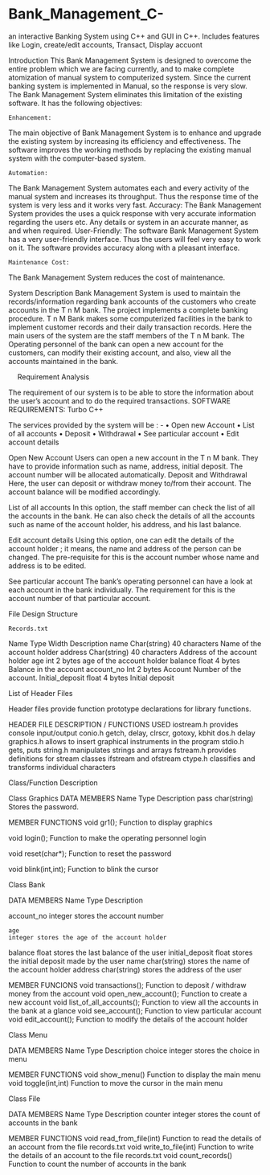 # Bank_Management_C-
an interactive Banking System using C++ and GUI in C++. Includes features like Login, create/edit accounts, Transact, Display accuont

Introduction
This Bank Management System is designed to overcome the entire problem which we are facing currently, and to make complete atomization of manual system to computerized system. Since the current banking system is implemented in Manual, so the response is very slow. The Bank Management System eliminates this limitation of the existing software.  It has the following objectives:

 	Enhancement:
The main objective of Bank Management System is to enhance and upgrade the existing system by increasing its efficiency and effectiveness. The software improves the working methods by replacing the existing manual system with the computer-based system.

 	Automation:
The Bank Management System automates each and every activity of the manual system and increases its throughput. Thus the response time of the system is very less and it works very fast.
 	Accuracy:
The Bank Management System provides the uses a quick response with very accurate information regarding the users etc. Any details or system in an accurate manner, as and when required.
 	User-Friendly:
The software Bank Management System has a very user-friendly interface. Thus the users will feel very easy to work on it. The software provides accuracy along with a pleasant interface.
 
 	Maintenance Cost:

The Bank Management System reduces the cost of maintenance.

System Description
Bank Management System is used to maintain the records/information regarding bank accounts of the customers who create accounts in the T n M bank.
The project implements a complete banking procedure. T n M Bank makes some computerized facilities in the bank to implement customer records and their daily transaction records.
Here the main users of the system are the staff members of the T n M bank.  The Operating personnel of the bank can open a new account for the customers, can modify their existing account, and also, view all the accounts maintained in the bank. 

 
Requirement Analysis

The requirement of our system is to be able to store the information about the user’s account and to do the required transactions.
SOFTWARE REQUIREMENTS:
 	Turbo C++

The services provided by the system will be : -
•	Open new Account
•	List of all accounts
•	Deposit
•	Withdrawal
•	See particular account
•	Edit account details

Open New Account
Users can open a new account in the T n M bank. They have to      provide information such as name, address, initial deposit. The account number will be allocated automatically.
    Deposit and Withdrawal
Here, the user can deposit or withdraw money to/from their account. The account balance will be modified accordingly. 

List of all accounts
In this option, the staff member can check the list of all the accounts in the bank. He can also check the details of all the accounts such as name of the account holder, his address, and his last balance.

Edit account details
Using this option, one can edit the details of the account holder ; it means, the name and address of the person can be changed. The pre-requisite for this is the account number whose name and address is to be edited.

See particular account
The bank’s operating personnel can have a look at each account in the bank individually. The requirement for this is the account number of that particular account.

File Design Structure

 	Records.txt

Name	Type	Width	Description
name	Char(string)	40 characters	Name of the account holder
address	Char(string)	40 characters	Address of the account holder
age	int	2 bytes	age of the account holder
balance	float	4 bytes	Balance in the account 
account_no	Int	2 bytes	Account Number of the account.
Initial_deposit	float	4 bytes	Initial deposit



List of Header Files

Header files provide function prototype declarations for library functions. 

HEADER FILE	DESCRIPTION / FUNCTIONS USED
iostream.h	provides console input/output
conio.h	getch, delay, clrscr, gotoxy, kbhit
dos.h	delay
graphics.h	allows to insert graphical instruments in the program
stdio.h	gets, puts
string.h	manipulates strings and arrays
fstream.h	provides definitions for stream classes ifstream and ofstream
ctype.h	classifies and transforms individual characters

Class/Function 
Description

Class Graphics
DATA MEMBERS
Name	Type	Description
pass	char(string)	Stores the password.

MEMBER FUNCTIONS
  void gr1();	Function to display graphics

void login();
	Function to make the operating personnel login

void reset(char*);
	Function to reset the password

void blink(int,int);
	Function to blink the cursor

Class Bank

DATA MEMBERS
Name	Type	Description

account_no
	integer	stores the account number

    age
	integer	stores the age of the account holder
balance	float	stores the last balance of the user
initial_deposit	float	stores the initial deposit made by the user
name	char(string)	stores the name of the account holder
address	char(string)	stores the address of the user




MEMBER FUNCIONS
void transactions();	Function to deposit / withdraw money from the account
     void open_new_account();
	Function to create a new account
void list_of_all_accounts();
	Function to view all the accounts in the bank at a glance
void see_account();
	Function to view particular account
void edit_account();
	Function to modify the details of the account holder





Class Menu

DATA MEMBERS
Name	Type	Description
choice	integer	stores the choice in menu



MEMBER FUNCTIONS
void show_menu()	Function to display the main menu 
void toggle(int,int)
	Function to move the cursor in the main menu







Class File

DATA MEMBERS
Name	Type	Description
counter	integer	stores the count of accounts in the bank



MEMBER FUNCTIONS
void read_from_file(int)	Function to read the details of an account from the file records.txt 
void write_to_file(int)
	Function to write the details of an account to the file records.txt
void count_records()	Function to count the number of accounts in the bank


